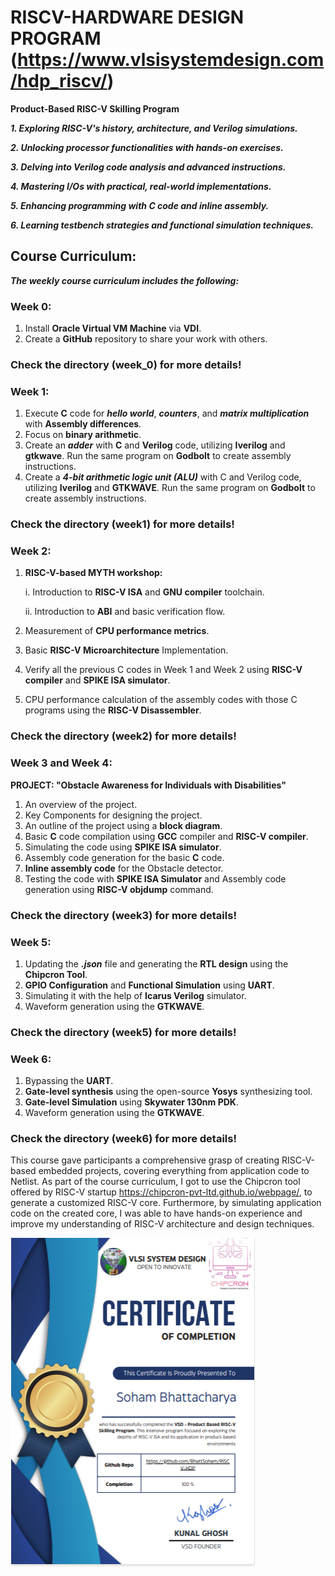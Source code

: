 # RISCV-HARDWARE DESIGN PROGRAM (https://www.vlsisystemdesign.com/hdp_riscv/) #
**Product-Based RISC-V Skilling Program**

***1. Exploring RISC-V's history, architecture, and Verilog simulations.***

***2. Unlocking processor functionalities with hands-on exercises.***

***3. Delving into Verilog code analysis and advanced instructions.***

***4. Mastering I/Os with practical, real-world implementations.***

***5. Enhancing programming with C code and inline assembly.***

***6. Learning testbench strategies and functional simulation techniques.***

## Course Curriculum: ##

***The weekly course curriculum includes the following:***

### Week 0: ### 
1. Install **Oracle Virtual VM Machine** via **VDI**.
2. Create a **GitHub** repository to share your work with others.

### Check the directory (week_0) for more details! ###

### Week 1: ###
1. Execute **C** code for ***hello world***, ***counters***, and ***matrix multiplication*** with **Assembly differences**.
2. Focus on **binary arithmetic**.
3. Create an ***adder*** with **C** and **Verilog** code, utilizing **Iverilog** and **gtkwave**. Run the same program on **Godbolt** to create assembly instructions.
4. Create a ***4-bit arithmetic logic unit (ALU)*** with C and Verilog code, utilizing **Iverilog** and **GTKWAVE**. Run the same program on **Godbolt** to create assembly instructions.

### Check the directory (week1) for more details! ###

### Week 2: ###
1. **RISC-V-based MYTH workshop:**
   
    i. Introduction to **RISC-V ISA** and **GNU compiler** toolchain.
   
    ii. Introduction to **ABI** and basic verification flow.
   
3. Measurement of **CPU performance metrics**.
4. Basic **RISC-V Microarchitecture** Implementation.
5. Verify all the previous C codes in Week 1 and Week 2 using **RISC-V compiler** and **SPIKE ISA simulator**.
6. CPU performance calculation of the assembly codes with those C programs using the **RISC-V Disassembler**.

### Check the directory (week2) for more details!  ###

### Week 3 and Week 4: ###
**PROJECT: "Obstacle Awareness for Individuals with Disabilities"**
1. An overview of the project.
2. Key Components for designing the project.
3. An outline of the project using a **block diagram**.
4. Basic **C** code compilation using **GCC** compiler and **RISC-V compiler**.
5. Simulating the code using **SPIKE ISA simulator**.
6. Assembly code generation for the basic **C** code.
7. **Inline assembly code** for the Obstacle detector.
8. Testing the code with **SPIKE ISA Simulator** and Assembly code generation using **RISC-V objdump** command.

### Check the directory (week3) for more details! ###

### Week 5: ###
   1. Updating the ***.json*** file and generating the **RTL design** using the **Chipcron Tool**.
   2. **GPIO Configuration** and **Functional Simulation** using **UART**.
   3. Simulating it with the help of **Icarus Verilog** simulator.
   4. Waveform generation using the **GTKWAVE**.

### Check the directory (week5) for more details! ###

### Week 6: ###
   1. Bypassing the **UART**.
   2. **Gate-level synthesis** using the open-source **Yosys** synthesizing tool.
   3. **Gate-level Simulation** using **Skywater 130nm PDK**.
   4. Waveform generation using the **GTKWAVE**.

### Check the directory (week6) for more details! ###

This course gave participants a comprehensive grasp of creating RISC-V-based embedded projects, covering everything from application code to Netlist. As part of the course curriculum, I got to use the Chipcron tool offered by RISC-V startup https://chipcron-pvt-ltd.github.io/webpage/, to generate a customized RISC-V core. Furthermore, by simulating application code on the created core, I was able to have hands-on experience and improve my understanding of RISC-V architecture and design techniques.

![image](Certificate_of_Completion.png)


